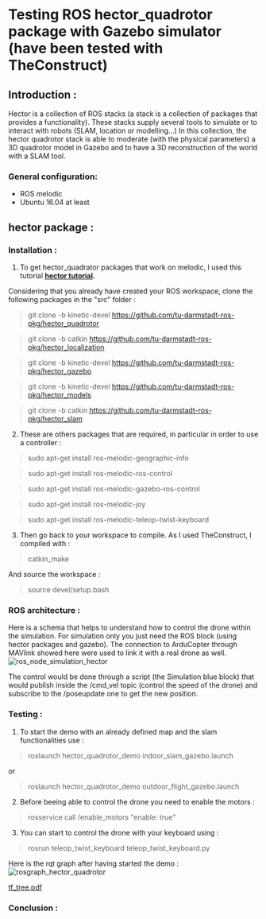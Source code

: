
# Testing ROS hector_quadrotor package with Gazebo simulator (have been tested with TheConstruct)

## Introduction :
Hector is a collection of ROS stacks (a stack is a collection of packages that provides a
functionality).
These stacks supply several tools to simulate or to interact with robots (SLAM, location
or modelling...)
In this collection, the hector quadrotor stack is able to moderate (with the physical parameters) a 3D quadrotor model in Gazebo and to have a 3D reconstruction of the world with
a SLAM tool.

### General configuration:
- ROS melodic
- Ubuntu 16.04 at least  


## hector package : 


### Installation :
1. To get hector_quadrator packages that work on melodic, I used this tutorial **[hector tutorial](https://github.com/basavarajnavalgund/hector-quadrotor).**

Considering that you already have created your ROS workspace, clone the following packages in the "src" folder :
> git clone -b kinetic-devel https://github.com/tu-darmstadt-ros-pkg/hector_quadrotor

> git clone -b catkin https://github.com/tu-darmstadt-ros-pkg/hector_localization

> git clone -b kinetic-devel https://github.com/tu-darmstadt-ros-pkg/hector_gazebo

> git clone -b kinetic-devel https://github.com/tu-darmstadt-ros-pkg/hector_models

> git clone -b catkin https://github.com/tu-darmstadt-ros-pkg/hector_slam

2. These are others packages that are required, in particular in order to use a controller : 
> sudo apt-get install ros-melodic-geographic-info

> sudo apt-get install ros-melodic-ros-control

> sudo apt-get install ros-melodic-gazebo-ros-control

> sudo apt-get install ros-melodic-joy

> sudo apt-get install ros-melodic-teleop-twist-keyboard


3. Then go back to your workspace to compile. As I used TheConstruct, I compiled with :  
> catkin_make

And source the workspace :

> source devel/setup.bash 

### ROS architecture :

Here is a schema that helps to understand how to control the drone within the simulation. For simulation only you just need the ROS block (using hector packages and gazebo). 
The connection to ArduCopter through MAVlink showed here were used to link it with a real drone as well.
<br>
![ros_node_simulation_hector](https://user-images.githubusercontent.com/47387835/109682712-91f45b80-7b76-11eb-8c2b-fbd4d721ede6.PNG)
<br>

The control would be done through a script (the Simulation blue block) that would publish inside the /cmd_vel topic (control the speed of the drone) and subscribe to the /poseupdate one to get the new position.


### Testing : 

1. To start the demo with an already defined map and the slam functionalities use : 
> roslaunch hector_quadrotor_demo indoor_slam_gazebo.launch

or
> roslaunch hector_quadrotor_demo outdoor_flight_gazebo.launch

2. Before beeing able to control the drone you need to enable the motors :
> rosservice call /enable_motors "enable: true"

3. You can start to control the drone with your keyboard using :
> rosrun teleop_twist_keyboard teleop_twist_keyboard.py

Here is the rqt graph after having started the demo : 
![rosgraph_hector_quadrotor](https://user-images.githubusercontent.com/47387835/109857762-ef5dda80-7c52-11eb-8ede-f93b0a7233c5.png)

[tf_tree.pdf](https://github.com/Lazarius2160/Projet_P5_Trousseau_Camba/files/6082625/tf_tree.pdf)

### Conclusion : 

 

